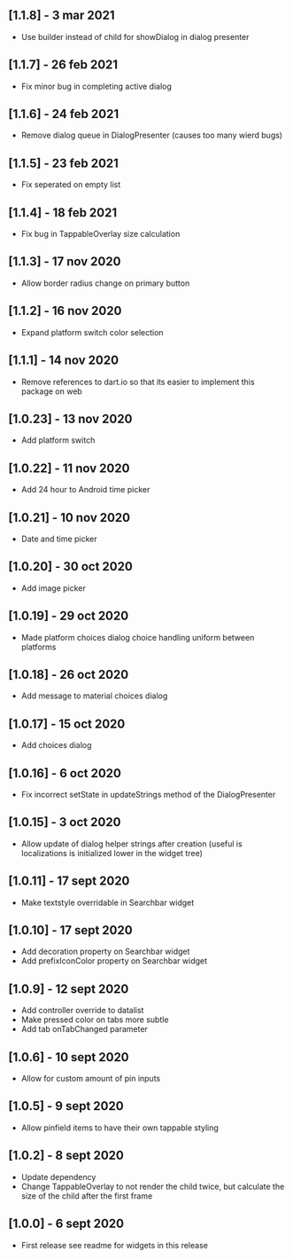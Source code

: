 ## [1.1.8] - 3 mar 2021

* Use builder instead of child for showDialog in dialog presenter

## [1.1.7] - 26 feb 2021

* Fix minor bug in completing active dialog

## [1.1.6] - 24 feb 2021

* Remove dialog queue in DialogPresenter (causes too many wierd bugs)

## [1.1.5] - 23 feb 2021

* Fix seperated on empty list

## [1.1.4] - 18 feb 2021

* Fix bug in TappableOverlay size calculation

## [1.1.3] - 17 nov 2020

* Allow border radius change on primary button

## [1.1.2] - 16 nov 2020

* Expand platform switch color selection

## [1.1.1] - 14 nov 2020

* Remove references to dart.io so that its easier to implement this package on web

## [1.0.23] - 13 nov 2020

* Add platform switch

## [1.0.22] - 11 nov 2020

* Add 24 hour to Android time picker

## [1.0.21] - 10 nov 2020

* Date and time picker

## [1.0.20] - 30 oct 2020

* Add image picker

## [1.0.19] - 29 oct 2020

* Made platform choices dialog choice handling uniform between platforms

## [1.0.18] - 26 oct 2020

* Add message to material choices dialog

## [1.0.17] - 15 oct 2020

* Add choices dialog

## [1.0.16] - 6 oct 2020

* Fix incorrect setState in updateStrings method of the DialogPresenter

## [1.0.15] - 3 oct 2020

* Allow update of dialog helper strings after creation (useful is localizations is initialized lower in the widget tree)

## [1.0.11] - 17 sept 2020

* Make textstyle overridable in Searchbar widget

## [1.0.10] - 17 sept 2020

* Add decoration property on Searchbar widget
* Add prefixIconColor property on Searchbar widget

## [1.0.9] - 12 sept 2020

* Add controller override to datalist
* Make pressed color on tabs more subtle
* Add tab onTabChanged parameter

## [1.0.6] - 10 sept 2020

* Allow for custom amount of pin inputs

## [1.0.5] - 9 sept 2020

* Allow pinfield items to have their own tappable styling

## [1.0.2] - 8 sept 2020

* Update dependency
* Change TappableOverlay to not render the child twice, but calculate the size of the child after the first frame

## [1.0.0] - 6 sept 2020

* First release see readme for widgets in this release
